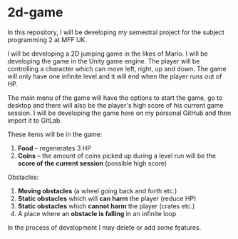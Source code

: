 # 2d-game

In this repository, I will be developing my semestral project for the subject programming 2 at MFF UK.

I will be developing a 2D jumping game in the likes of Mario. I will be developing the game in the Unity game engine.
The player will be controlling a character which can move left, right, up and down. The game will only have one infinite level and it will end when the player runs out of HP.

The main menu of the game will have the options to start the game, go to desktop and there will also be the player's high score of his current game session.
I will be developing the game here on my personal GitHub and then import it to GitLab.

These items will be in the game:
1.	**Food** – regenerates 3 HP
2.	**Coins** – the amount of coins picked up during a level run will be the **score of the current session** (possible high score)

Obstacles:
1.	**Moving obstacles** (a wheel going back and forth etc.)
2.	**Static obstacles** which will **can harm** the player (reduce HP)
3.	**Static obstacles** which **cannot harm** the player (crates etc.)
4.	A place where an **obstacle is falling** in an infinite loop

In the process of development I may delete or add some features.
